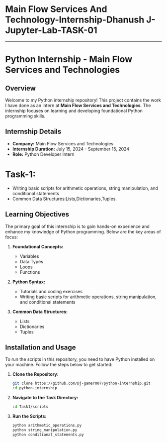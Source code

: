 # Main Flow Services And Technology-Internship-Dhanush J-Jupyter-Lab-TASK-01

---

# Python Internship - Main Flow Services and Technologies

## Overview

Welcome to my Python internship repository! This project contains the work I have done as an intern at **Main Flow Services and Technologies**. The internship focuses on learning and developing foundational Python programming skills.

## Internship Details

- **Company:** Main Flow Services and Technologies
- **Internship Duration:** July 15, 2024 - September 15, 2024
- **Role:** Python Developer Intern

# Task-1:
- Writing basic scripts for arithmetic operations, string manipulation, and conditional statements
- Common Data Structures:Lists,Dictionaries,Tuples.

## Learning Objectives

The primary goal of this internship is to gain hands-on experience and enhance my knowledge of Python programming. Below are the key areas of focus:

1. **Foundational Concepts:**
   - Variables
   - Data Types
   - Loops
   - Functions

2. **Python Syntax:**
   - Tutorials and coding exercises
   - Writing basic scripts for arithmetic operations, string manipulation, and conditional statements

3. **Common Data Structures:**
   - Lists
   - Dictionaries
   - Tuples
   
## Installation and Usage

To run the scripts in this repository, you need to have Python installed on your machine. Follow the steps below to get started:

1. **Clone the Repository:**
   ```bash
   git clone https://github.com/Dj-gamer007/python-internship.git
   cd python-internship
   ```

2. **Navigate to the Task Directory:**
   ```bash
   cd Task1/scripts
   ```

3. **Run the Scripts:**
   ```bash
   python arithmetic_operations.py
   python string_manipulation.py
   python conditional_statements.py
   ```
